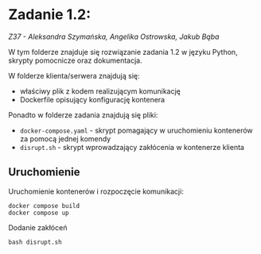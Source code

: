 # Zadanie 1.2:
*Z37 - Aleksandra Szymańska, Angelika Ostrowska, Jakub Bąba*

W tym folderze znajduje się rozwiązanie zadania 1.2 w języku Python, skrypty pomocnicze oraz dokumentacja.

W folderze klienta/serwera znajdują się:
- właściwy plik z kodem realizującym komunikację
- Dockerfile opisujący konfigurację kontenera

Ponadto w folderze zadania znajdują się pliki:
- `docker-compose.yaml` - skrypt pomagający w uruchomieniu kontenerów za pomocą jednej komendy
- `disrupt.sh` - skrypt wprowadzający zakłócenia w kontenerze klienta

## Uruchomienie
Uruchomienie kontenerów i rozpoczęcie komunikacji:
```
docker compose build
docker compose up
```
Dodanie zakłóceń
```
bash disrupt.sh
```
